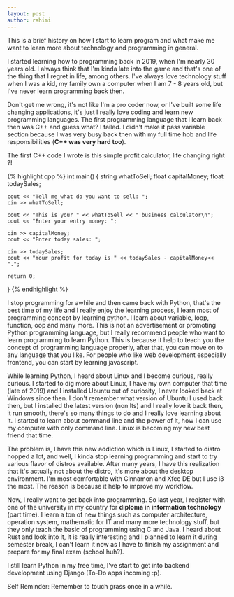 ```yaml
---
layout: post
author: rahimi
---
```


<div class="tldr">
    This is a brief history on how I start to learn program and what make me want to learn more about technology and programming in general.
</div>

I started learning how to programming back in 2019, when I'm nearly 30 years old. I always think that I'm kinda late into the game and that's one of the thing that I regret in life, among others. I've always love technology stuff when I was a kid, my family own a computer when I am 7 - 8 years old, but I've never learn programming back then.

Don't get me wrong, it's not like I'm a pro coder now, or I've built some life changing applications, it's just I really love coding and learn new programming languages. The first programming language that I learn back then was C++ and guess what? I failed. I didn't make it pass variable section because I was very busy back then with my full time hob and life responsibilities (__C++ was very hard too__).

The first C++ code I wrote is this simple profit calculator, life changing right ?!

{% highlight cpp %}
int main() {
    string whatToSell;
    float capitalMoney;
    float todaySales;

    cout << "Tell me what do you want to sell: ";
    cin >> whatToSell;
    
    cout << "This is your " << whatToSell << " business calculator\n";
    cout << "Enter your entry money: ";

    cin >> capitalMoney;
    cout << "Enter today sales: ";

    cin >> todaySales;
    cout << "Your profit for today is " << todaySales - capitalMoney<< ".";

    return 0;
}
{% endhighlight %}


I stop programming for awhile and then came back with Python, that's the best time of my life and I really enjoy the learning process, I learn most of programming concept by learning python. I learn about variable, loop, function, oop and many more. This is not an advertisement or promoting Python programming language, but I really recommend people who want to learn programming to learn Python. This is because it help to teach you the concept of programming language properly, after that, you can move on to any language that you like. For people who like web development especially frontend, you can start by learning javascript. 

While learning Python, I heard about Linux and I become curious, really curious. I started to dig more about Linux, I have my own computer that time (late of 2019) and I installed Ubuntu out of curiosity, I never looked back at Windows since then. I don't remember what version of Ubuntu I used back then, but I installed the latest version (non lts) and I really love it back then, it run smooth, there's so many things to do and I really love learning about it. I started to learn about command line and the power of it, how I can use my computer with only command line. Linux is becoming my new best friend that time. 

The problem is, I have this new addiction which is Linux, I started to distro hopped a lot, and well, I kinda stop learning programming and start to try various flavor of distros available. After many years, I have this realization that it's actually not about the distro, it's more about the desktop environment. I'm most comfortable with Cinnamon and Xfce DE but I use i3 the most. The reason is because it help to improve my workflow.

Now, I really want to get back into programming. So last year, I register with one of the university in my country for **diploma in information technology** (part time). I learn a ton of new things such as computer architecture, operation system, mathematic for IT and many more technology stuff, but they only teach the basic of programming using C and Java. I heard about Rust and look into it, it is really interesting and I planned to learn it during semester break, I can't learn it now as I have to finish my assignment and prepare for my final exam (school huh?).

I still learn Python in my free time, I've start to get into backend development using Django (To-Do apps incoming :p). 

Self Reminder: Remember to touch grass once in a while.